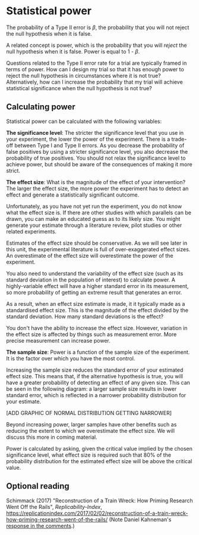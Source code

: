# Statistical power

The probability of a Type II error is $\beta$, the probability that you will not reject the null hypothesis when it is false.

A related concept is power, which is the probability that you will *reject* the null hypothesis when it is false. Power is equal to 1 - $\beta$.

Questions related to the Type II error rate for a trial are typically framed in terms of power. How can I design my trial so that it has enough power to reject the null hypothesis in circumstances where it is not true? Alternatively, how can I increase the probability that my trial will achieve statistical significance when the null hypothesis is not true?

## Calculating power

Statistical power can be calculated with the following variables:

**The significance level**: The stricter the significance level that you use in your experiment, the lower the power of the experiment. There is a trade-off between Type I and Type II errors. As you decrease the probability of false positives by using a stricter significance level, you also decrease the probability of true positives. You should not relax the significance level to achieve power, but should be aware of the consequences of making it more strict.

**The effect size**: What is the magnitude of the effect of your intervention? The larger the effect size, the more power the experiment has to detect an effect and generate a statistically significant outcome.

Unfortunately, as you have not yet run the experiment, you do not know what the effect size is. If there are other studies with which parallels can be drawn, you can make an educated guess as to its likely size. You might generate your estimate through a literature review, pilot studies or other related experiments.

Estimates of the effect size should be conservative. As we will see later in this unit, the experimental literature is full of over-exaggerated effect sizes. An overestimate of the effect size will overestimate the power of the experiment.

You also need to understand the variability of the effect size (such as its standard deviation in the population of interest) to calculate power. A highly-variable effect will have a higher standard error in its measurement, so more probability of getting an extreme result that generates an error.

As a result, when an effect size estimate is made, it it typically made as a standardised effect size. This is the magnitude of the effect divided by the standard deviation. How many standard deviations is the effect?

You don't have the ability to increase the effect size. However, variation in the effect size is affected by things such as measurement error. More precise measurement can increase power.

**The sample size**: Power is a function of the sample size of the experiment. It is the factor over which you have the most control.

Increasing the sample size reduces the standard error of your estimated effect size. This means that, if the alternative hypothesis is true, you will have a greater probability of detecting an effect of any given size. This can be seen in the following diagram: a larger sample size results in lower standard error, which is reflected in a narrower probability distribution for your estimate.

[ADD GRAPHIC OF NORMAL DISTRIBUTION GETTING NARROWER]

Beyond increasing power, larger samples have other benefits such as reducing the extent to which we overestimate the effect size. We will discuss this more in coming material.

Power is calculated by asking, given the critical value implied by the chosen significance level, what effect size is required such that 80% of the probability distribution for the estimated effect size will be above the critical value.

## Optional reading

Schimmack (2017) "Reconstruction of a Train Wreck: How Priming Research Went Off the Rails", *Replicability-Index*, https://replicationindex.com/2017/02/02/reconstruction-of-a-train-wreck-how-priming-research-went-of-the-rails/ (Note Daniel Kahneman's [response in the comments](https://replicationindex.com/2017/02/02/reconstruction-of-a-train-wreck-how-priming-research-went-of-the-rails/comment-page-1/#comment-1454).)
